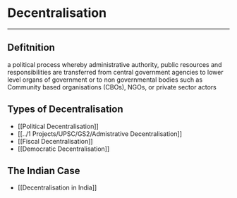 # Decentralisation 
---

## Defitnition
a political process whereby administrative authority, public resources and responsibilities are transferred from central government agencies to lower level organs of government or to non governmental bodies such as Community based organisations (CBOs), NGOs, or private sector actors

## Types of Decentralisation
- [[Political Decentralisation]]
- [[../1 Projects/UPSC/GS2/Admistrative Decentralisation]]
- [[Fiscal Decentralisation]]
- [[Democratic Decentralisation]]

## The Indian Case
* [[Decentralisation in India]]


